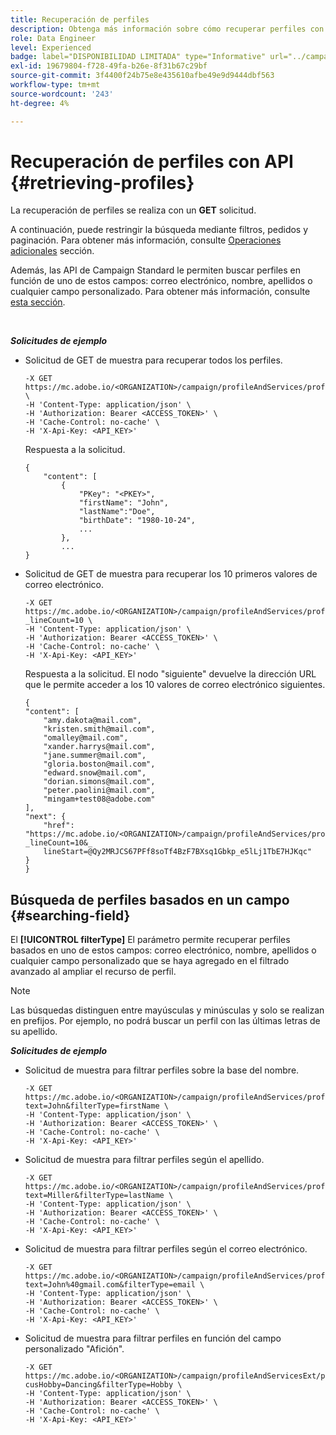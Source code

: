 ```yaml
---
title: Recuperación de perfiles
description: Obtenga más información sobre cómo recuperar perfiles con API
role: Data Engineer
level: Experienced
badge: label="DISPONIBILIDAD LIMITADA" type="Informative" url="../campaign-standard-migration-home.md" tooltip="Restringido a usuarios migrados por el Campaign Standard"
exl-id: 19679804-f728-49fa-b26e-8f31b67c29bf
source-git-commit: 3f4400f24b75e8e435610afbe49e9d9444dbf563
workflow-type: tm+mt
source-wordcount: '243'
ht-degree: 4%

---
```


# Recuperación de perfiles con API {#retrieving-profiles}

La recuperación de perfiles se realiza con un **GET** solicitud.

A continuación, puede restringir la búsqueda mediante filtros, pedidos y paginación. Para obtener más información, consulte [Operaciones adicionales](sorting.md) sección.

Además, las API de Campaign Standard le permiten buscar perfiles en función de uno de estos campos: correo electrónico, nombre, apellidos o cualquier campo personalizado. Para obtener más información, consulte [esta sección](#searching-field).

<br/>

***Solicitudes de ejemplo***

* Solicitud de GET de muestra para recuperar todos los perfiles.

  ```
  -X GET https://mc.adobe.io/<ORGANIZATION>/campaign/profileAndServices/profile \
  -H 'Content-Type: application/json' \
  -H 'Authorization: Bearer <ACCESS_TOKEN>' \
  -H 'Cache-Control: no-cache' \
  -H 'X-Api-Key: <API_KEY>'
  ```

  Respuesta a la solicitud.

  ```
  {
      "content": [
          {
              "PKey": "<PKEY>",
              "firstName": "John",
              "lastName":"Doe",
              "birthDate": "1980-10-24",
              ...
          },
          ...
  }
  ```

* Solicitud de GET de muestra para recuperar los 10 primeros valores de correo electrónico.

  ```
  -X GET https://mc.adobe.io/<ORGANIZATION>/campaign/profileAndServices/profile/email?_lineCount=10 \
  -H 'Content-Type: application/json' \
  -H 'Authorization: Bearer <ACCESS_TOKEN>' \
  -H 'Cache-Control: no-cache' \
  -H 'X-Api-Key: <API_KEY>'
  ```

  Respuesta a la solicitud. El nodo &quot;siguiente&quot; devuelve la dirección URL que le permite acceder a los 10 valores de correo electrónico siguientes.

  ```
  {
  "content": [
      "amy.dakota@mail.com",
      "kristen.smith@mail.com",
      "omalley@mail.com",
      "xander.harrys@mail.com",
      "jane.summer@mail.com",
      "gloria.boston@mail.com",
      "edward.snow@mail.com",
      "dorian.simons@mail.com",
      "peter.paolini@mail.com",
      "mingam+test08@adobe.com"
  ],
  "next": {
      "href": "https://mc.adobe.io/<ORGANIZATION>/campaign/profileAndServices/profile/email?_lineCount=10&_
      lineStart=@Qy2MRJCS67PFf8soTf4BzF7BXsq1Gbkp_e5lLj1TbE7HJKqc"
  }
  }
  ```

## Búsqueda de perfiles basados en un campo {#searching-field}

El **[!UICONTROL filterType]** El parámetro permite recuperar perfiles basados en uno de estos campos: correo electrónico, nombre, apellidos o cualquier campo personalizado que se haya agregado en el filtrado avanzado al ampliar el recurso de perfil.

>[!NOTE]
>
>Las búsquedas distinguen entre mayúsculas y minúsculas y solo se realizan en prefijos. Por ejemplo, no podrá buscar un perfil con las últimas letras de su apellido.

***Solicitudes de ejemplo***

* Solicitud de muestra para filtrar perfiles sobre la base del nombre.

  ```
  -X GET https://mc.adobe.io/<ORGANIZATION>/campaign/profileAndServices/profile/byText?text=John&filterType=firstName \
  -H 'Content-Type: application/json' \
  -H 'Authorization: Bearer <ACCESS_TOKEN>' \
  -H 'Cache-Control: no-cache' \
  -H 'X-Api-Key: <API_KEY>'
  ```

* Solicitud de muestra para filtrar perfiles según el apellido.

  ```
  -X GET https://mc.adobe.io/<ORGANIZATION>/campaign/profileAndServices/profile/byText?text=Miller&filterType=lastName \
  -H 'Content-Type: application/json' \
  -H 'Authorization: Bearer <ACCESS_TOKEN>' \
  -H 'Cache-Control: no-cache' \
  -H 'X-Api-Key: <API_KEY>'
  ```

* Solicitud de muestra para filtrar perfiles según el correo electrónico.

  ```
  -X GET https://mc.adobe.io/<ORGANIZATION>/campaign/profileAndServices/profile/byText?text=John%40gmail.com&filterType=email \
  -H 'Content-Type: application/json' \
  -H 'Authorization: Bearer <ACCESS_TOKEN>' \
  -H 'Cache-Control: no-cache' \
  -H 'X-Api-Key: <API_KEY>'
  ```

* Solicitud de muestra para filtrar perfiles en función del campo personalizado &quot;Afición&quot;.

  ```
  -X GET https://mc.adobe.io/<ORGANIZATION>/campaign/profileAndServicesExt/profile/byText?cusHobby=Dancing&filterType=Hobby \
  -H 'Content-Type: application/json' \
  -H 'Authorization: Bearer <ACCESS_TOKEN>' \
  -H 'Cache-Control: no-cache' \
  -H 'X-Api-Key: <API_KEY>'
  ```
